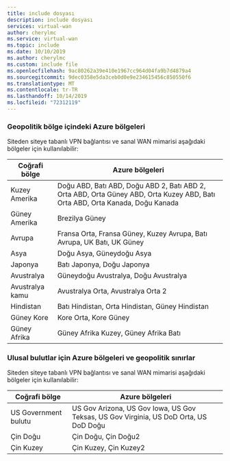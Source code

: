 ```yaml
---
title: include dosyası
description: include dosyası
services: virtual-wan
author: cherylmc
ms.service: virtual-wan
ms.topic: include
ms.date: 10/10/2019
ms.author: cherylmc
ms.custom: include file
ms.openlocfilehash: 9ac80262a39e410e1967cc964d04fa9b7d4879a4
ms.sourcegitcommit: 9dec0358e5da3ceb0d0e9e234615456c850550f6
ms.translationtype: MT
ms.contentlocale: tr-TR
ms.lasthandoff: 10/14/2019
ms.locfileid: "72312119"
---
```

### <a name="azure-regions-within-a-geopolitical-region"></a>Geopolitik bölge içindeki Azure bölgeleri

Siteden siteye tabanlı VPN bağlantısı ve sanal WAN mimarisi aşağıdaki bölgeler için kullanılabilir:

|Coğrafi bölge | Azure bölgeleri|
|---|---|
| Kuzey Amerika | Doğu ABD, Batı ABD, Doğu ABD 2, Batı ABD 2, Orta ABD, Orta Güney ABD, Orta Kuzey ABD, Batı Orta ABD, Orta Kanada, Doğu Kanada |
|Güney Amerika |Brezilya Güney |
| Avrupa | Fransa Orta, Fransa Güney, Kuzey Avrupa, Batı Avrupa, UK Batı, UK Güney |
| Asya | Doğu Asya, Güneydoğu Asya |
| Japonya  | Batı Japonya, Doğu Japonya |
| Avustralya | Güneydoğu Avustralya, Doğu Avustralya |
| Avustralya kamu | Avustralya Orta, Avustralya Orta 2 |
| Hindistan | Batı Hindistan, Orta Hindistan, Güney Hindistan |
| Güney Kore | Kore Orta, Kore Güney |
| Güney Afrika | Güney Afrika Kuzey, Güney Afrika Batı |

### <a name="azure-regions-and-geopolitical-boundaries-for-national-clouds"></a>Ulusal bulutlar için Azure bölgeleri ve geopolitik sınırlar

Siteden siteye tabanlı VPN bağlantısı ve sanal WAN mimarisi aşağıdaki bölgeler için kullanılabilir:

|Coğrafi bölge | Azure bölgeleri|
|---|---|
| US Government bulutu | US Gov Arizona, US Gov Iowa, US Gov Teksas, US Gov Virginia, US DoD Orta, US DoD Doğu |
| Çin Doğu | Çin Doğu, Çin Doğu2|
| Çin Kuzey | Çin Kuzey, Çin Kuzey2 |
